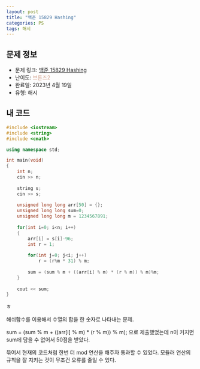 ```yaml
---
layout: post
title: "백준 15829 Hashing"
categories: PS
tags: 해시
---
```


## 문제 정보
- 문제 링크: [백준 15829 Hashing](https://www.acmicpc.net/problem/15829)
- 난이도: <span style="color:#D2A28D">브론즈2</span>
- 완료일: 2023년 4월 19일
- 유형: 해시

## 내 코드

```C++
#include <iostream>
#include <string>
#include <cmath>

using namespace std;

int main(void)
{
	int n;
	cin >> n;
	
	string s;
	cin >> s;
	
	unsigned long long arr[50] = {};
	unsigned long long sum=0;
	unsigned long long m = 1234567891;
	
	for(int i=0; i<n; i++)
	{
		arr[i] = s[i]-96;	
		int r = 1;
		
		for(int j=0; j<i; j++)
			r = (r%m * 31) % m;
		
		sum = (sum % m + ((arr[i] % m) * (r % m)) % m)%m;
	}	
	
	cout << sum;
}
```

ㅎ

해쉬함수를 이용해서 수열의 합을 한 숫자로 나타내는 문제. 

sum = (sum % m + ((arr[i] % m) * (r % m)) % m); 으로 제출했었는데 n이 커지면 sum에 담을 수 없어서 50점을 받았다.

묶어서 현재의 코드처럼 한번 더 mod 연산을 해주자 통과할 수 있었다. 모듈러 연산의 규칙을 잘 지키는 것이 무조건 오류를 줄일 수 있다.
